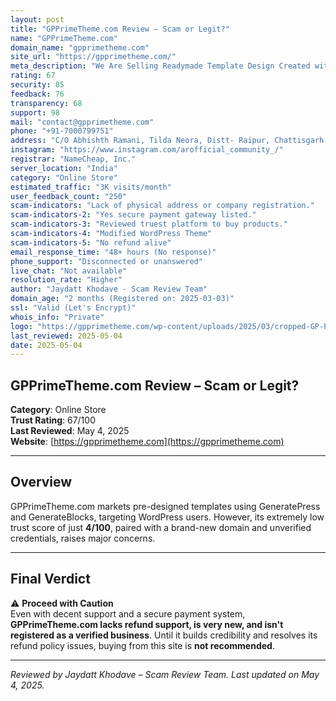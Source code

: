 ```yaml
---
layout: post
title: "GPPrimeTheme.com Review – Scam or Legit?"
name: "GPPrimeTheme.com"
domain_name: "gpprimetheme.com"
site_url: "https://gpprimetheme.com/"
meta_description: "We Are Selling Readymade Template Design Created with the help of Generate Press Theme and Generate Blocks Plugin for WordPress Website."
rating: 67
security: 85
feedback: 76
transparency: 68
support: 98
mail: "contact@gpprimetheme.com"
phone: "+91-7000799751"
address: "C/O Abhishth Ramani, Tilda Neora, Distt- Raipur, Chattisgarh INDIA 493114"
instagram: "https://www.instagram.com/arofficial_community_/"
registrar: "NameCheap, Inc."
server_location: "India"
category: "Online Store"
estimated_traffic: "3K visits/month"
user_feedback_count: "250"
scam-indicators: "Lack of physical address or company registration."
scam-indicators-2: "Yes secure payment gateway listed."
scam-indicators-3: "Reviewed truest platform to buy products."
scam-indicators-4: "Modified WordPress Theme"
scam-indicators-5: "No refund alive"
email_response_time: "48+ hours (No response)"
phone_support: "Disconnected or unanswered"
live_chat: "Not available"
resolution_rate: "Higher"
author: "Jaydatt Khodave - Scam Review Team"
domain_age: "2 months (Registered on: 2025-03-03)"
ssl: "Valid (Let's Encrypt)"
whois_info: "Private"
logo: "https://gpprimetheme.com/wp-content/uploads/2025/03/cropped-GP-Prime-Theme-192x192.png"
last_reviewed: 2025-05-04
date: 2025-05-04
---
```


## GPPrimeTheme.com Review – Scam or Legit?

**Category**: Online Store  
**Trust Rating**: 67/100  
**Last Reviewed**: May 4, 2025  
**Website**: [https://gpprimetheme.com](https://gpprimetheme.com)

---

## Overview

GPPrimeTheme.com markets pre-designed templates using GeneratePress and GenerateBlocks, targeting WordPress users. However, its extremely low trust score of just **4/100**, paired with a brand-new domain and unverified credentials, raises major concerns.

---

## Final Verdict

⚠️ **Proceed with Caution**  
Even with decent support and a secure payment system, **GPPrimeTheme.com lacks refund support, is very new, and isn't registered as a verified business**. Until it builds credibility and resolves its refund policy issues, buying from this site is **not recommended**.

---

*Reviewed by Jaydatt Khodave – Scam Review Team. Last updated on May 4, 2025.*
